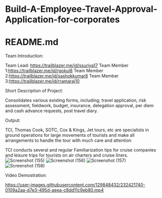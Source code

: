 # Build-A-Employee-Travel-Approval-Application-for-corporates

# README.md

Team Introduction:

Team Lead: https://trailblazer.me/id/ssuriya17
Team Member 1:https://trailblazer.me/id/rgokul8
Team Member 2:https://trailblazer.me/id/sashokkumar8
Team Member 3:https://trailblazer.me/id/rramaraj10

Short Description of Project:

Consolidates various existing forms, including; travel application, risk assessment, fieldwork, 
budget, insurance, delegation approval, per diem and cash advance requests, post travel diary.

Output:

TCI, Thomas Cook, SOTC, Cox & Kings, Jet tours, etc are specialists in ground operations for large movements of tourists and make all arrangements to handle the tour with much care and attention

 TCI conducts several and regular Familiarization tips for cruise companies and leisure trips for tourists on air charters and cruise liners.
 ![Screenshot (155)](https://user-images.githubusercontent.com/129848432/232421413-b415f354-762a-47ab-b03b-bd943df875b4.png)
![Screenshot (156)](https://user-images.githubusercontent.com/129848432/232421446-ab4dc449-356e-467c-8feb-14fb9e156add.png)
![Screenshot (157)](https://user-images.githubusercontent.com/129848432/232421500-479007a9-9240-45e0-86c6-8e2c7baca356.png)
![Screenshot (158)](https://user-images.githubusercontent.com/129848432/232421563-3e18e154-5e38-416b-8d03-398b2ddbeb52.png)

Video Demostration:



https://user-images.githubusercontent.com/129848432/232421740-0109a2aa-d7e3-495d-aeea-c8dd11c9eb80.mp4

